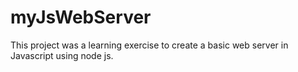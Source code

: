 # myJsWebServer
This project was a learning exercise to create a basic web server in Javascript using node js.
